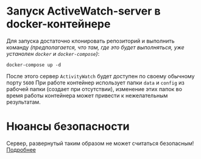 # Запуск ActiveWatch-server в docker-контейнере
Для запуска достаточно клонировать репозиторий и выполнить команду 
*(предполагается, что там, где это будет выполняться, уже устанолен `docker` и `docker-compose`)*:
```
docker-compose up -d
```
После этого сервер `ActivityWatch` будет доступен по своему обычному порту `5600`
При работе контейнер использует папки `data` и `config` из рабочей папки (создает при отсутствии), 
изменение этих папок во время работы контейнера может привести к нежелательным результатам.

# Нюансы безопасности
Сервер, развернутый таким образом не может считаться безопасным! [Подробнее](https://docs.activitywatch.net/en/latest/remote-server.html)
